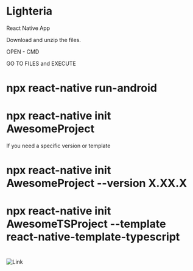 # Lighteria

React Native App


Download and unzip the files.

OPEN - CMD 

GO TO FILES and EXECUTE

# npx react-native run-android

# npx react-native init AwesomeProject

If you need a specific version or template

# npx react-native init AwesomeProject --version X.XX.X

# npx react-native init AwesomeTSProject --template react-native-template-typescript

# 

![Link](https://reactnative.dev/docs/_getting-started-linux-android)